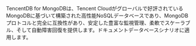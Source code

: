 TencentDB for MongoDBは、Tencent Cloudがグローバルで好評されているMongoDBに基づいて構築された高性能NoSQLデータベースであり、MongoDBプロトコルと完全に互換性があり、安定した豊富な監視管理、柔軟でスケーラブル、そして自動障害回復を提供します。ドキュメントデータベースシナリオに適用します。

